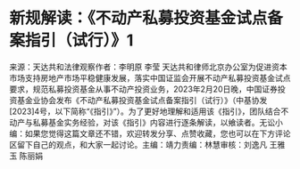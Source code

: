 # 新规解读：《不动产私募投资基金试点备案指引（试行）》1

来源：天达共和法律观察作者：李明原 李莹 天达共和律师北京办公室为促进资本市场支持房地产市场平稳健康发展，落实中国证监会开展不动产私募投资基金试点要求，规范私募投资基金从事不动产投资业务，2023年2月20日晚，中国证券投资基金业协会发布《不动产私募投资基金试点备案指引（试行）》（中基协发[2023]4号，以下简称“《指引》”）。为了更好地理解和适用该《指引》，团队结合不动产与私募基金实务经验，对该《指引》内容进行逐条解读，以飨读者。无讼小编：如果您觉得这篇文章还不错，欢迎转发分享、点赞收藏，您也可以在下方评论区留下自己的观点，和大家一起讨论。主编：靖力责编：林慧审核：刘逸凡 王雅玉 陈丽娟 

